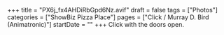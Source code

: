 +++
title = "PX6j_fx4AHDiRbGpd6Nz.avif"
draft = false
tags = ["Photos"]
categories = ["ShowBiz Pizza Place"]
pages = ["Click / Murray D. Bird (Animatronic)"]
startDate = ""
+++
Click with the doors open.
